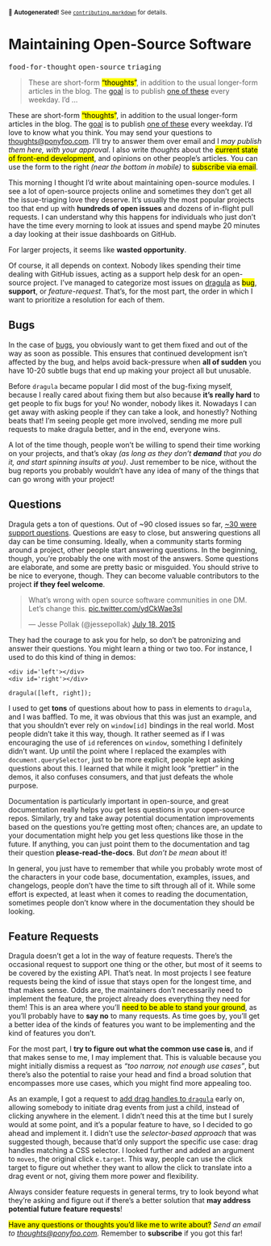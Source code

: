 <sub>&#x1F6A8; <strong>Autogenerated!</strong> See <a href="https://github.com/ponyfoo/articles/tree/master/contributing.markdown"><code>contributing.markdown</code></a> for details.</sub>

<a href="https://ponyfoo.com/articles/maintainable-oss"><div></div></a>

<h1>Maintaining Open-Source Software</h1>

<p><kbd>food-for-thought</kbd> <kbd>open-source</kbd> <kbd>triaging</kbd></p>

<blockquote><p>These are short-form <mark class="md-mark">&#x201C;thoughts&#x201D;</mark>, in addition to the usual longer-form articles in the blog. The <a href="https://ponyfoo.com/articles/food-for-thought-begins">goal</a> is to publish <a href="https://ponyfoo.com/articles/tagged/food-for-thought">one of these</a> every weekday. I&#x2019;d &#x2026;</p></blockquote>

<div><p>These are short-form <mark class="md-mark">&#x201C;thoughts&#x201D;</mark>, in addition to the usual longer-form articles in the blog. The <a href="https://ponyfoo.com/articles/food-for-thought-begins">goal</a> is to publish <a href="https://ponyfoo.com/articles/tagged/food-for-thought">one of these</a> every weekday. I&#x2019;d love to know what you think. You may send your questions to <a href="mailto:thoughts@ponyfoo.com">thoughts@ponyfoo.com</a>. I&#x2019;ll try to answer them over email and I <em>may publish them here, with your approval</em>. I also write <em>thoughts</em> about the <mark class="md-mark">current state of front-end development</mark>, and opinions on other people&#x2019;s articles. You can use the form to the right <em>(near the bottom in mobile)</em> to <mark class="md-mark">subscribe via email</mark>.</p></div>

<div></div>

<div><p>This morning I thought I&#x2019;d write about maintaining open-source modules. I see a lot of open-source projects online and sometimes they don&#x2019;t get all the issue-triaging love they deserve. It&#x2019;s usually the most popular projects too that end up with <strong>hundreds of open issues</strong> and dozens of in-flight pull requests. I can understand why this happens for individuals who just don&#x2019;t have the time every morning to look at issues and spend maybe 20 minutes a day looking at their issue dashboards on GitHub.</p> <p>For larger projects, it seems like <strong>wasted opportunity</strong>.</p></div>

<div><p>Of course, it all depends on context. Nobody likes spending their time dealing with GitHub issues, acting as a support help desk for an open-source project. I&#x2019;ve managed to categorize most issues on <a href="https://github.com/bevacqua/dragula/issues" target="_blank" aria-label="bevacqua/dragula issues on GitHub">dragula</a> as <mark class="md-mark">bug</mark>, <strong>support</strong>, or <em>feature-request</em>. That&#x2019;s, for the most part, the order in which I want to prioritize a resolution for each of them.</p> <h2 id="bugs">Bugs</h2> <p>In the case of <a href="https://github.com/bevacqua/dragula/labels/bug" target="_blank" aria-label="bevacqua/dragula issues labeled bug on GitHub">bugs</a>, you obviously want to get them fixed and out of the way as soon as possible. This ensures that continued development isn&#x2019;t affected by the bug, and helps avoid back-pressure when <strong>all of sudden</strong> you have 10-20 subtle bugs that end up making your project all but unusable.</p> <p>Before <code class="md-code md-code-inline">dragula</code> became popular I did most of the bug-fixing myself, because I really cared about fixing them but also because <strong>it&#x2019;s really hard</strong> to get people to fix bugs for you! No wonder, nobody likes it. Nowadays I can get away with asking people if they can take a look, and honestly? Nothing beats that! I&#x2019;m seeing people get more involved, sending me more pull requests to make dragula better, and in the end, everyone wins.</p> <p>A lot of the time though, people won&#x2019;t be willing to spend their time working on your projects, and that&#x2019;s okay <em>(as long as they don&#x2019;t <strong>demand</strong> that you do it, and start spinning insults at you)</em>. Just remember to be nice, without the bug reports you probably wouldn&#x2019;t have any idea of many of the things that can go wrong with your project!</p> <h2 id="questions">Questions</h2> <p>Dragula gets a ton of questions. Out of ~90 closed issues so far, <a href="https://github.com/bevacqua/dragula/labels/support" target="_blank" aria-label="bevacqua/dragula issues labeled support on GitHub">~30 were support questions</a>. Questions are easy to close, but answering questions all day can be time consuming. Ideally, when a community starts forming around a project, other people start answering questions. In the beginning, though, you&#x2019;re probably the one with most of the answers. Some questions are elaborate, and some are pretty basic or misguided. You should strive to be nice to everyone, though. They can become valuable contributors to the project <strong>if they feel welcome</strong>.</p> <blockquote class="twitter-tweet"><p>What&#x2019;s wrong with open source software communities in one DM. Let&#x2019;s change this. <a href="http://t.co/ydCkWae3sl">pic.twitter.com/ydCkWae3sl</a></p>&#x2014; Jesse Pollak (@jessepollak) <a href="https://twitter.com/jessepollak/status/622536818060201985">July 18, 2015</a></blockquote> <p>They had the courage to ask you for help, so don&#x2019;t be patronizing and answer their questions. You might learn a thing or two too. For instance, I used to do this kind of thing in demos:</p> <pre class="md-code-block"><code class="md-code md-lang-xml"><span class="md-code-tag">&lt;<span class="md-code-title">div</span> <span class="md-code-attribute">id</span>=<span class="md-code-value">&apos;left&apos;</span>&gt;</span><span class="md-code-tag">&lt;/<span class="md-code-title">div</span>&gt;</span>
<span class="md-code-tag">&lt;<span class="md-code-title">div</span> <span class="md-code-attribute">id</span>=<span class="md-code-value">&apos;right&apos;</span>&gt;</span><span class="md-code-tag">&lt;/<span class="md-code-title">div</span>&gt;</span>
</code></pre> <pre class="md-code-block"><code class="md-code md-lang-javascript">dragula([left, right]);
</code></pre> <p>I used to get <strong>tons</strong> of questions about how to pass in elements to <code class="md-code md-code-inline">dragula</code>, and I was baffled. To me, it was obvious that this was just an example, and that you shouldn&#x2019;t ever rely on <code class="md-code md-code-inline">window[id]</code> bindings in the real world. Most people didn&#x2019;t take it this way, though. It rather seemed as if I was encouraging the use of <code class="md-code md-code-inline">id</code> references on <code class="md-code md-code-inline">window</code>, something I definitely didn&#x2019;t want. Up until the point where I replaced the examples with <code class="md-code md-code-inline">document.querySelector</code>, just to be more explicit, people kept asking questions about this. I learned that while it might look &#x201C;prettier&#x201D; in the demos, it also confuses consumers, and that just defeats the whole purpose.</p> <p>Documentation is particularly important in open-source, and great documentation really helps you get less questions in your open-source repos. Similarly, try and take away potential documentation improvements based on the questions you&#x2019;re getting most often; chances are, an update to your documentation might help you get less questions like those in the future. If anything, you can just point them to the documentation and tag their question <strong>please-read-the-docs</strong>. But <em>don&#x2019;t be mean</em> about it!</p> <p>In general, you just have to remember that while you probably wrote most of the characters in your code base, documentation, examples, issues, and changelogs, people don&#x2019;t have the time to sift through all of it. While some effort is expected, at least when it comes to reading the documentation, sometimes people don&#x2019;t know where in the documentation they should be looking.</p> <h2 id="feature-requests">Feature Requests</h2> <p>Dragula doesn&#x2019;t get a lot in the way of feature requests. There&#x2019;s the occasional request to support one thing or the other, but most of it seems to be covered by the existing API. That&#x2019;s neat. In most projects I see feature requests being the kind of issue that stays open for the longest time, and that makes sense. Odds are, the maintainers don&#x2019;t necessarily need to implement the feature, the project already does everything they need for them! This is an area where you&#x2019;ll <mark class="md-mark">need to be able to stand your ground</mark>, as you&#x2019;ll probably have to <strong>say no</strong> to many requests. As time goes by, you&#x2019;ll get a better idea of the kinds of features you want to be implementing and the kind of features you don&#x2019;t.</p> <p>For the most part, I <strong>try to figure out what the common use case is</strong>, and if that makes sense to me, I may implement that. This is valuable because you might initially dismiss a request as <em>&#x201C;too narrow, not enough use cases&#x201D;</em>, but there&#x2019;s also the potential to raise your head and find a broad solution that encompasses more use cases, which you might find more appealing too.</p> <p>As an example, I got a request to <a href="https://github.com/bevacqua/dragula/issues/20" target="_blank" aria-label="Drag Handles issue on bevacqua/dragula on GitHub">add drag handles to <code class="md-code md-code-inline">dragula</code></a> early on, allowing somebody to initiate drag events from just a child, instead of clicking anywhere in the element. I didn&#x2019;t need this at the time but I surely would at some point, and it&#x2019;s a popular feature to have, so I decided to go ahead and implement it. I didn&#x2019;t use the <em>selector-based approach</em> that was suggested though, because that&#x2019;d only support the specific use case: drag handles matching a CSS selector. I looked further and added an argument to <code class="md-code md-code-inline">moves</code>, the original click <code class="md-code md-code-inline">e.target</code>. This way, people can use the click target to figure out whether they want to allow the click to translate into a drag event or not, giving them more power and flexibility.</p> <p>Always consider feature requests in general terms, try to look beyond what they&#x2019;re asking and figure out if there&#x2019;s a better solution that <strong>may address potential future feature requests</strong>!</p> <p><mark class="md-mark">Have any questions or thoughts you&#x2019;d like me to write about?</mark> <em>Send an email to <a href="mailto:thoughts@ponyfoo.com" aria-label="Send me your questions and feedback!">thoughts@ponyfoo.com</a>.</em> Remember to <strong>subscribe</strong> if you got this far!</p></div>
